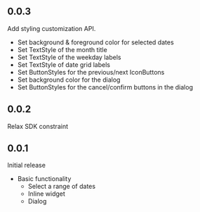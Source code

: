 ## 0.0.3

Add styling customization API.

  * Set background & foreground color for selected dates
  * Set TextStyle of the month title
  * Set TextStyle of the weekday labels
  * Set TextStyle of date grid labels
  * Set ButtonStyles for the previous/next IconButtons
  * Set background color for the dialog
  * Set ButtonStyles for the cancel/confirm buttons in the dialog

## 0.0.2

Relax SDK constraint

## 0.0.1

Initial release

* Basic functionality
  * Select a range of dates
  * Inline widget
  * Dialog
